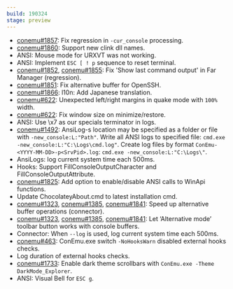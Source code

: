 ```yaml
---
build: 190324
stage: preview
---
```


* [conemu#1857](https://github.com/Maximus5/ConEmu/issues/1857): Fix regression in `-cur_console` processing.
* [conemu#1860](https://github.com/Maximus5/ConEmu/issues/1860): Support new clink dll names.
* ANSI: Mouse mode for URXVT was not working.
* ANSI: Implement `ESC [ ! p` sequence to reset terminal.
* [conemu#1852](https://github.com/Maximus5/ConEmu/issues/1852), [conemu#1855](https://github.com/Maximus5/ConEmu/issues/1855): Fix 'Show last command output' in Far Manager (regression).
* [conemu#1851](https://github.com/Maximus5/ConEmu/issues/1851): Fix alternative buffer for OpenSSH.
* [conemu#1866](https://github.com/Maximus5/ConEmu/issues/1866): l10n: Add Japanese translation.
* [conemu#622](https://github.com/Maximus5/ConEmu/issues/622): Unexpected left/right margins in quake mode with `100%` width.
* [conemu#622](https://github.com/Maximus5/ConEmu/issues/622): Fix window size on minimize/restore.
* ANSI: Use \x7 as our specials terminator in logs.
* [conemu#1492](https://github.com/Maximus5/ConEmu/issues/1492): AnsiLog-s location may be specified as a folder or file with `-new_console:L:"Path"`.
  Write all ANSI logs to specified file:
  `cmd.exe -new_console:L:"C:\Logs\cmd.log"`.
  Create log files by format `ConEmu-<YYYY-MM-DD>-p<SrvPid>.log`:
  `cmd.exe -new_console:L:"C:\Logs\"`.
* AnsiLogs: log current system time each 500ms.
* Hooks: Support FillConsoleOutputCharacter and FillConsoleOutputAttribute.
* [conemu#1825](https://github.com/Maximus5/ConEmu/issues/1825): Add option to enable/disable ANSI calls to WinApi functions.
* Update ChocolateyAbout.cmd to latest installation cmd.
* [conemu#1323](https://github.com/Maximus5/ConEmu/issues/1323), [conemu#1385](https://github.com/Maximus5/ConEmu/issues/1385), [conemu#1841](https://github.com/Maximus5/ConEmu/issues/1841): Speed up alternative buffer operations (connector).
* [conemu#1323](https://github.com/Maximus5/ConEmu/issues/1323), [conemu#1385](https://github.com/Maximus5/ConEmu/issues/1385), [conemu#1841](https://github.com/Maximus5/ConEmu/issues/1841): Let ‘Alternative mode’ toolbar button works with console buffers.
* Connector: When `--log` is used, log current system time each 500ms.
* [conemu#463](https://github.com/Maximus5/ConEmu/issues/463): ConEmu.exe switch `-NoHooksWarn` disabled external hooks checks.
* Log duration of external hooks checks.
* [conemu#1733](https://github.com/Maximus5/ConEmu/issues/1733): Enable dark theme scrollbars with `ConEmu.exe -Theme DarkMode_Explorer`.
* ANSI: Visual Bell for `ESC g`.
